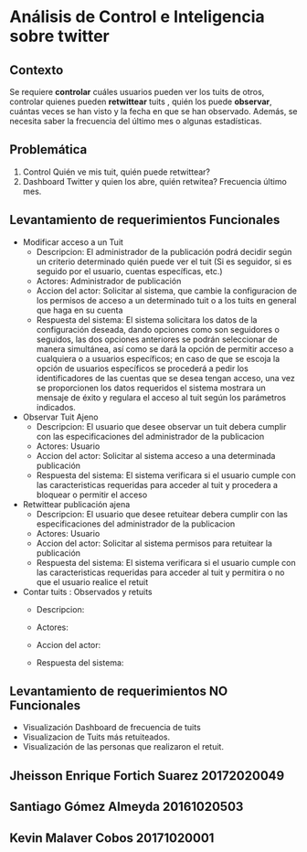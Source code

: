 # Análisis de Control e Inteligencia sobre twitter

## Contexto  

Se requiere **controlar** cuáles usuarios pueden ver los tuits de otros, controlar quienes pueden **retwittear** tuits , quién los puede **observar**, cuántas veces se han visto y la fecha en que se han observado. Además, se necesita saber la frecuencia del último mes o algunas estadísticas. 

## Problemática

1. Control Quién ve mis tuit, quién puede retwittear?
2. Dashboard Twitter y quien los abre, quién retwitea? Frecuencia último mes.
 
## Levantamiento de requerimientos Funcionales
- Modificar acceso a un Tuit
  - Descripcion:
  El administrador de la publicación podrá decidir según un criterio determinado quién puede ver el tuit (Si es seguidor, si es seguido por el usuario, cuentas específicas, etc.)
  - Actores:
  Administrador de publicación
  - Accion del actor:
  Solicitar al sistema, que cambie la configuracion de los permisos de acceso a un determinado tuit o a los tuits en general que haga en su cuenta
  - Respuesta del sistema:
  El sistema solicitara los datos de la configuración deseada, dando opciones como son seguidores o seguidos, las dos opciones anteriores se podrán seleccionar de manera simultánea, así como se dará la opción de permitir acceso a cualquiera o a usuarios específicos; en caso de que se escoja la opción de usuarios específicos se procederá a pedir los identificadores de las cuentas que se desea tengan acceso, una vez se proporcionen los datos requeridos el sistema mostrara un mensaje de éxito y regulara el acceso al tuit según los parámetros indicados.
- Observar Tuit Ajeno
  - Descripcion:
  El usuario que desee observar un tuit debera cumplir con las especificaciones del administrador de la publicacion
  - Actores:
  Usuario
  - Accion del actor:
  Solicitar al sistema acceso a una determinada publicación
  - Respuesta del sistema:
  El sistema verificara si el usuario cumple con las caracteristicas requeridas para acceder al tuit y procedera a bloquear o permitir el acceso
- Retwittear publicación ajena
  - Descripcion:
  El usuario que desee retuitear debera cumplir con las especificaciones del administrador de la publicacion
  - Actores:
  Usuario
  - Accion del actor:
  Solicitar al sistema permisos para retuitear la publicación
  - Respuesta del sistema:
  El sistema verificara si el usuario cumple con las caracteristicas requeridas para acceder al tuit y permitira o no que el usuario realice el retuit
- Contar tuits : Observados y retuits
  - Descripcion:
  
  - Actores:
  
  - Accion del actor:
  
  - Respuesta del sistema:
## Levantamiento de requerimientos NO  Funcionales
- Visualización Dashboard de frecuencia de tuits
- Visualizacion de Tuits más retuiteados.
- Visualización de las personas que realizaron el retuit.



## Jheisson Enrique Fortich Suarez 20172020049 
## Santiago Gómez Almeyda 20161020503
## Kevin Malaver Cobos 20171020001
